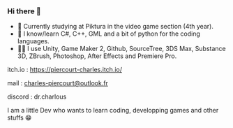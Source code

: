 ### Hi there 👋
- 🏫 Currently studying at Piktura in the video game section (4th year).
- 🥽 I know/learn C#, C++, GML and a bit of python for the coding languages.
- 👨‍💻 I use Unity, Game Maker 2, Github, SourceTree, 3DS Max, Substance 3D, ZBrush, Photoshop, After Effects and Premiere Pro.

itch.io : https://piercourt-charles.itch.io/

mail : charles-piercourt@outlook.fr

discord : dr.charlous

I am a little Dev who wants to learn coding, developping games and other stuffs 😁
<!--
Currently studying at Piktura in the video game section (3rd year).
I know/learn C#, C++, GML and a bit of python for the coding languages.
I use Unity, Game Macker 2, Github, SourceTree, 3DS Max, Substance 3D, ZBrush, Photoshop, After Effects and Premiere Pro

I am a little Dev who wants to learn coding, developping games and other stuffs :)

**Dr-Charlous/Dr-Charlous** is a ✨ _special_ ✨ repository because its `README.md` (this file) appears on your GitHub profile.

Here are some ideas to get you started:

- 🔭 I’m currently working on ...
- 🌱 I’m currently learning ...
- 👯 I’m looking to collaborate on ...
- 🤔 I’m looking for help with ...
- 💬 Ask me about ...
- 📫 How to reach me: ...
- 😄 Pronouns: ...
- ⚡ Fun fact: ...
-->
